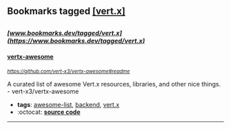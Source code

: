 ## Bookmarks tagged [[vert.x]](https://www.bookmarks.dev/search?q=[vert.x])

_<sup><sup>[www.bookmarks.dev/tagged/vert.x](https://www.bookmarks.dev/tagged/vert.x)</sup></sup>_
---
#### [vertx-awesome](https://github.com/vert-x3/vertx-awesome#readme)
_<sup>https://github.com/vert-x3/vertx-awesome#readme</sup>_

A curated list of awesome Vert.x resources, libraries, and other nice things. - vert-x3/vertx-awesome
* **tags**: [awesome-list](../tagged/awesome-list.md), [backend](../tagged/backend.md), [vert.x](../tagged/vert.x.md)
* :octocat: **[source code](https://github.com/vert-x3/vertx-awesome#readme)**
---
